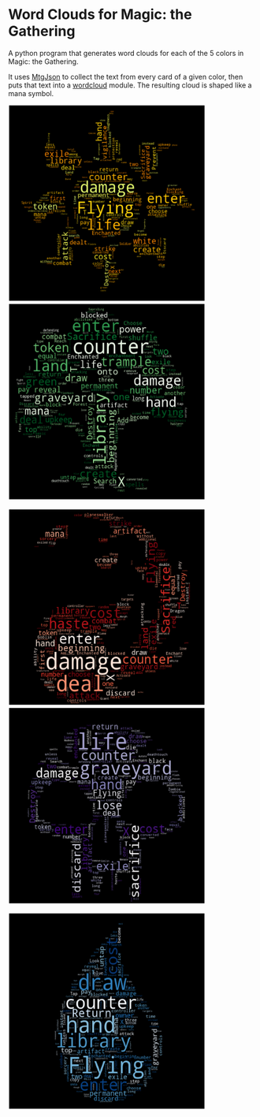 # Word Clouds for Magic: the Gathering
A python program that generates word clouds for each of the 5 colors in Magic: the Gathering.  
  
It uses [MtgJson](https://mtgjson.com/) to collect the text from every card of a given color, then puts that text into a [wordcloud](https://amueller.github.io/word_cloud/index.html) module. The resulting cloud is shaped like a mana symbol. 
  
<img src="wordcloud_images/mtg_wordcloud_white_symbol.png" width="400" height="400" /> <img src="wordcloud_images/mtg_wordcloud_green_symbol.png" width="400" height="400" />

<img src="wordcloud_images/mtg_wordcloud_red_symbol.png" width="400" height="400" /> <img src="wordcloud_images/mtg_wordcloud_black_symbol.png" width="400" height="400" />

<img src="wordcloud_images/mtg_wordcloud_blue_symbol.png" width="400" height="400" />
